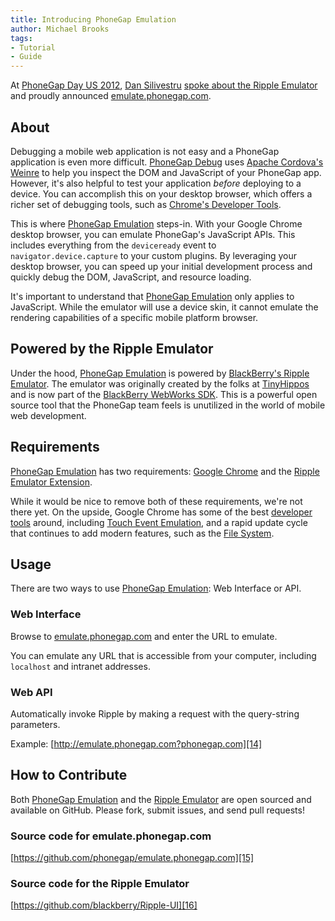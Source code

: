 ```yaml
---
title: Introducing PhoneGap Emulation
author: Michael Brooks
tags:
- Tutorial
- Guide
---
```


At [PhoneGap Day US 2012][1], [Dan Silivestru][2] [spoke about the Ripple Emulator][5]
and proudly announced [emulate.phonegap.com][6].

## About

Debugging a mobile web application is not easy and a PhoneGap application is
even more difficult. [PhoneGap Debug][7] uses [Apache Cordova's Weinre][8] to
help you inspect the DOM and JavaScript of your PhoneGap app. However, it's also
helpful to test your application _before_ deploying to a device. You can accomplish
this on your desktop browser, which offers a richer set of debugging tools,
such as [Chrome's Developer Tools][9].

This is where [PhoneGap Emulation][6] steps-in. With your Google Chrome desktop
browser, you can emulate PhoneGap's JavaScript APIs. This includes everything
from the `deviceready` event to `navigator.device.capture` to your custom plugins.
By leveraging your desktop browser, you can speed up your initial development
process and quickly debug the DOM, JavaScript, and resource loading.

It's important to understand that [PhoneGap Emulation][6] only applies to JavaScript.
While the emulator will use a device skin, it cannot emulate the rendering capabilities
of a specific mobile platform browser.

## Powered by the Ripple Emulator

Under the hood, [PhoneGap Emulation][6] is powered by [BlackBerry's Ripple Emulator][10].
The emulator was originally created by the folks at [TinyHippos][4] and is now
part of the [BlackBerry WebWorks SDK][3]. This is a powerful open source tool
that the PhoneGap team feels is unutilized in the world of mobile web development.

## Requirements

[PhoneGap Emulation][6] has two requirements: [Google Chrome][11] and the
[Ripple Emulator Extension][10].

While it would be nice to remove both of these requirements, we're not there yet.
On the upside, Google Chrome has some of the best [developer tools][9] around,
including [Touch Event Emulation][12], and a rapid update cycle that continues
to add modern features, such as the [File System][13].

## Usage

There are two ways to use [PhoneGap Emulation][6]: Web Interface or API.

### Web Interface

Browse to [emulate.phonegap.com][6] and enter the URL to emulate.

You can emulate any URL that is accessible from your computer, including `localhost`
and intranet addresses.

### Web API

Automatically invoke Ripple by making a request with the query-string parameters.

Example: [http://emulate.phonegap.com?phonegap.com][14]

## How to Contribute

Both [PhoneGap Emulation][6] and the [Ripple Emulator][10] are open sourced and
available on GitHub. Please fork, submit issues, and send pull requests!

### Source code for emulate.phonegap.com

[https://github.com/phonegap/emulate.phonegap.com][15]

### Source code for the Ripple Emulator

[https://github.com/blackberry/Ripple-UI][16]

[1]:  http://pgday.phonegap.com/us2012/
[2]:  https://twitter.com/confusement/
[3]:  https://developer.blackberry.com/html5/
[4]:  http://tinyhippos.com/
[5]:  http://dansilivestru.github.com/phonegap-day-slides/#/
[6]:  http://emulate.phonegap.com/
[7]:  http://debug.phonegap.com/
[8]:  http://people.apache.org/~pmuellr/weinre/docs/latest/
[9]:  https://developers.google.com/chrome-developer-tools/docs/overview/
[10]: https://chrome.google.com/webstore/detail/geelfhphabnejjhdalkjhgipohgpdnoc/
[11]: http://google.com/chrome
[12]: http://googledevelopers.blogspot.ca/2012/04/fridaygram-chrome-tools-goldberg.html
[13]: http://www.html5rocks.com/en/tutorials/file/filesystem/
[14]: http://emulate.phonegap.com?phonegap.com
[15]: https://github.com/phonegap/emulate.phonegap.com
[16]: https://github.com/blackberry/Ripple-UI
